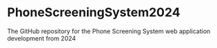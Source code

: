 # PhoneScreeningSystem2024
The GitHub repository for the Phone Screening System web application development from 2024
